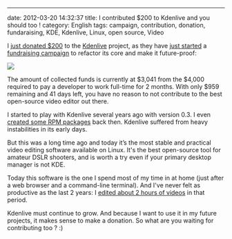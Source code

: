 ---
date: 2012-03-20 14:32:37
title: I contributed $200 to Kdenlive and you should too !
category: English
tags: campaign, contribution, donation, fundaraising, KDE, Kdenlive, Linux, open source, Video

I [just donated $200](https://twitter.com/#!/kdeldycke/status/182018605259567104) to the [Kdenlive](http://kdenlive.org) project, as they have [just started](http://kdenlive.org/users/ttill/kdenlive-fundraising-campaign) a [fundraising campaign](http://www.indiegogo.com/kdenlive-re) to refactor its core and make it future-proof:

[![](/uploads/2012/kdenlive-fundraising-campaign.png)](http://www.indiegogo.com/kdenlive-re)

The amount of collected funds is currently at $3,041 from the $4,000 required to pay a developer to work full-time for 2 months. With only $959 remaining and 41 days left, you have no reason to not contribute to the best open-source video editor out there.

I started to play with Kdenlive several years ago with version 0.3. I even [created some RPM packages](http://kevin.deldycke.com/2007/04/kdenlive-04-for-mandriva-20070/) back then. Kdenlive suffered from heavy instabilities in its early days.

But this was a long time ago and today it’s the most stable and practical video editing software available on Linux. It's the best open-source tool for amateur DSLR shooters, and is worth a try even if your primary desktop manager is not KDE.

Today this software is the one I spend most of my time in at home (just after a web browser and a command-line terminal). And I've never felt as productive as the last 2 years: I [edited about 2 hours of videos](http://www.youtube.com/playlist?list=PL003033C52FE5047D) in that period.

Kdenlive must continue to grow. And because I want to use it in my future projects, it makes sense to make a donation. So what are you waiting for contributing too ? :)
